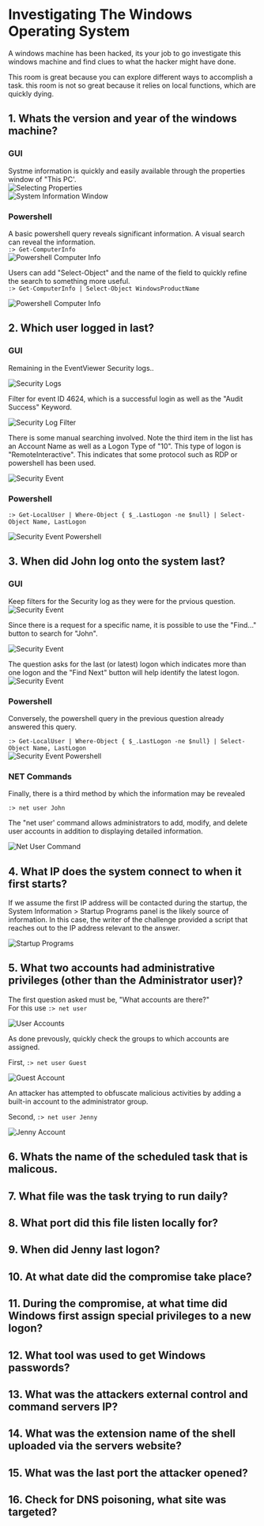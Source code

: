 # Investigating The Windows Operating System  
A windows machine has been hacked, its your job to go investigate this windows machine and find clues to what the hacker might have done.

This room is great because you can explore different ways to accomplish a task.
this room is not so great because it relies on local functions, which are quickly dying.

## 1. Whats the version and year of the windows machine?

### GUI

Systme information is quickly and easily available through the properties window of "This PC'.  
![Selecting Properties](assets/investigate-windows-00.png)  
![System Information Window](assets/investigate-windows-01.png)  

### Powershell

A basic powershell query reveals significant information. A visual search can reveal the information.  
`:> Get-ComputerInfo`  
![Powershell Computer Info](assets/investigate-windows-02.png)  
  
Users can add "Select-Object" and the name of the field to quickly refine the search to something more useful.  
`:> Get-ComputerInfo | Select-Object WindowsProductName` 
  
![Powershell Computer Info](assets/investigate-windows-03.png)  
  
## 2. Which user logged in last?

### GUI

Remaining in the EventViewer Security logs..  
  
![Security Logs](assets/investigate-windows-04.png)  

Filter for event ID 4624, which is a successful login as well as the "Audit Success" Keyword.  
  
![Security Log Filter](assets/investigate-windows-05a.png)
  
There is some manual searching involved. Note the third item in the list has an Account Name as well as a Logon Type of "10". This type of logon is "RemoteInteractive". This indicates that some protocol such as RDP or powershell has been used.  
  
![Security Event](assets/investigate-windows-06.png)

### Powershell

`:> Get-LocalUser | Where-Object { $_.LastLogon -ne $null} | Select-Object Name, LastLogon`
  
![Security Event Powershell](assets/investigate-windows-07.png)

## 3. When did John log onto the system last?

### GUI

Keep filters for the Security log as they were for the prvious question.  
![Security Event](assets/investigate-windows-08.png)  
  
Since there is a request for a specific name, it is possible to use the "Find..." button to search for "John".  
  
![Security Event](assets/investigate-windows-09.png)  
  
The question asks for the last (or latest) logon which indicates more than one logon and the "Find Next" button will help identify the latest logon.  
![Security Event](assets/investigate-windows-10.png)  
  

### Powershell

Conversely, the powershell query in the previous question already answered this query.  
  
`:> Get-LocalUser | Where-Object { $_.LastLogon -ne $null} | Select-Object Name, LastLogon`  
![Security Event Powershell](assets/investigate-windows-07.png)  

### NET Commands

Finally, there is a third method by which the information may be revealed
  
`:> net user John`  
  
The "net user' command allows administrators to add, modify, and delete user accounts in addition to displaying detailed information.  
  
![Net User Command](assets/investigate-windows-12.png)


## 4. What IP does the system connect to when it first starts?
  
If we assume the first IP address will be contacted during the startup, the System Information > Startup Programs panel is the likely source of information. In this case, the writer of the challenge provided a script that reaches out to the IP address relevant to the answer.  
  
![Startup Programs](assets/investigate-windows-13.png)

## 5. What two accounts had administrative privileges (other than the Administrator user)?
  
The first question asked must be, "What accounts are there?"  
For this use `:> net user`  
  
![User Accounts](assets/investigate-windows-14.png)  
  
As done prevously, quickly check the groups to which accounts are assigned.
  
First, `:> net user Guest`  
  
![Guest Account](assets/investigate-windows-15.png)  
  
An attacker has attempted to obfuscate malicious activities by adding a built-in account to the administrator group. 
  

Second, `:> net user Jenny`
  
  ![Jenny Account](assets/investigate-windows-16.png)  


## 6. Whats the name of the scheduled task that is malicous.

## 7. What file was the task trying to run daily?

## 8. What port did this file listen locally for?

## 9. When did Jenny last logon?

## 10. At what date did the compromise take place?

## 11. During the compromise, at what time did Windows first assign special privileges to a new logon?

## 12. What tool was used to get Windows passwords?

## 13. What was the attackers external control and command servers IP?

## 14. What was the extension name of the shell uploaded via the servers website?

## 15. What was the last port the attacker opened?

## 16. Check for DNS poisoning, what site was targeted?
